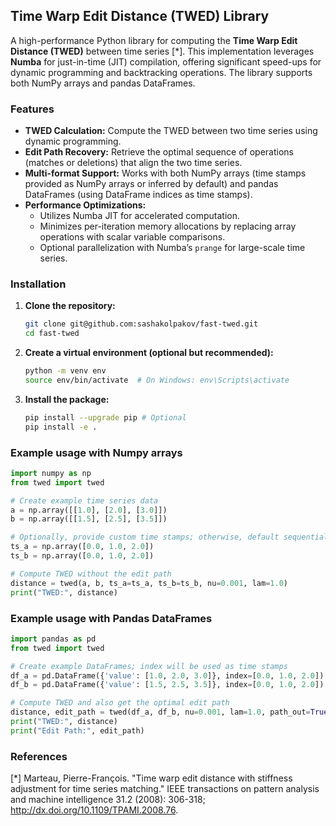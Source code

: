 ## Time Warp Edit Distance (TWED) Library

A high-performance Python library for computing the **Time Warp Edit Distance (TWED)** 
between time series [*]. This implementation leverages **Numba** for just-in-time (JIT) 
compilation, offering significant speed-ups for dynamic programming and backtracking operations. 
The library supports both NumPy arrays and pandas DataFrames.

### Features

- **TWED Calculation:** Compute the TWED between two time series using dynamic programming.
- **Edit Path Recovery:** Retrieve the optimal sequence of operations (matches or deletions) that align the two time series.
- **Multi-format Support:** Works with both NumPy arrays (time stamps provided as NumPy arrays or inferred by default) and pandas DataFrames (using DataFrame indices as time stamps).
- **Performance Optimizations:**  
  - Utilizes Numba JIT for accelerated computation.
  - Minimizes per-iteration memory allocations by replacing array operations with scalar variable comparisons.
  - Optional parallelization with Numba’s `prange` for large-scale time series.

### Installation

1. **Clone the repository:**

   ```bash
   git clone git@github.com:sashakolpakov/fast-twed.git
   cd fast-twed
   ````
   
2. **Create a virtual environment (optional but recommended):**
   ```bash
   python -m venv env
   source env/bin/activate  # On Windows: env\Scripts\activate
   ```
   
3. **Install the package:**
    ```bash
    pip install --upgrade pip # Optional
    pip install -e .
    ```
   
### Example usage with Numpy arrays
```python
import numpy as np
from twed import twed 

# Create example time series data
a = np.array([[1.0], [2.0], [3.0]])
b = np.array([[1.5], [2.5], [3.5]])

# Optionally, provide custom time stamps; otherwise, default sequential indices will be used.
ts_a = np.array([0.0, 1.0, 2.0])
ts_b = np.array([0.0, 1.0, 2.0])

# Compute TWED without the edit path
distance = twed(a, b, ts_a=ts_a, ts_b=ts_b, nu=0.001, lam=1.0)
print("TWED:", distance)
```

### Example usage with Pandas DataFrames
```python
import pandas as pd
from twed import twed

# Create example DataFrames; index will be used as time stamps
df_a = pd.DataFrame({'value': [1.0, 2.0, 3.0]}, index=[0.0, 1.0, 2.0])
df_b = pd.DataFrame({'value': [1.5, 2.5, 3.5]}, index=[0.0, 1.0, 2.0])

# Compute TWED and also get the optimal edit path
distance, edit_path = twed(df_a, df_b, nu=0.001, lam=1.0, path_out=True)
print("TWED:", distance)
print("Edit Path:", edit_path)
```
   
### References 

[*] Marteau, Pierre-François. "Time warp edit distance with stiffness adjustment for time series matching." IEEE transactions on pattern analysis and machine intelligence 31.2 (2008): 306-318; http://dx.doi.org/10.1109/TPAMI.2008.76.

   

